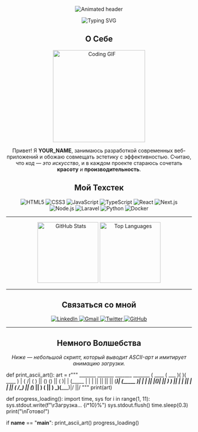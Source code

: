 <!-- ========================================================= -->
<!--                    1. Интерактивная Шапка                -->
<!-- ========================================================= -->

<p align="center">
  <!-- Можно играться с параметрами (type, color, height и др.), 
       чтобы изменить внешний вид шапки. Документация: 
       https://github.com/kyechan99/capsule-render#how-to-use -->
  <img 
    src="https://capsule-render.vercel.app/api?type=waving&color=gradient&height=250&section=header&text=Hello,%20I'm%20YOUR_NAME!&fontSize=45&fontColor=ffffff&fontAlign=50&fontAlignY=40&animation=twinkling" 
    alt="Animated header" 
  />
</p>

<!-- ========================================================= -->
<!--                   2. Анимация Текста (Typing)            -->
<!-- ========================================================= -->

<p align="center">
  <!-- Репозиторий: https://github.com/DenverCoder1/readme-typing-svg 
       Вы можете менять speed, pause, background и многое другое -->
  <img 
    src="https://readme-typing-svg.herokuapp.com?font=Fira+Code&weight=600&size=25&duration=4000&pause=1000&color=FFFFFF&background=00000000&center=true&vCenter=true&width=700&lines=Full-Stack+Developer;Code+is+Art;Tech+Innovator;Welcome+to+my+GitHub!"
    alt="Typing SVG" 
  />
</p>

<!-- ========================================================= -->
<!--                       3. О Себе (About Me)               -->
<!-- ========================================================= -->

<h2 align="center">О Себе</h2>

<p align="center">
  <img 
    src="https://media.giphy.com/media/3o7aD2saalBwwftBIY/giphy.gif" 
    alt="Coding GIF" 
    width="250"
  />
</p>

<p align="center">
  Привет! Я <strong>YOUR_NAME</strong>, занимаюсь разработкой современных 
  веб-приложений и обожаю совмещать эстетику с эффективностью. 
  Считаю, что <em>код — это искусство</em>, и в каждом проекте 
  стараюсь сочетать <strong>красоту</strong> и <strong>производительность</strong>.
</p>

<!-- ========================================================= -->
<!--                    4. Технологии (Tech Stack)            -->
<!-- ========================================================= -->

<h2 align="center">Мой Техстек</h2>

<p align="center">
  <!-- Можете добавлять или убирать иконки по желанию. 
       Все стили берутся с https://shields.io/ -->
  <img src="https://img.shields.io/badge/-HTML5-E34F26?style=for-the-badge&logo=html5&logoColor=white" alt="HTML5"/>
  <img src="https://img.shields.io/badge/-CSS3-1572B6?style=for-the-badge&logo=css3" alt="CSS3"/>
  <img src="https://img.shields.io/badge/-JavaScript-F7DF1E?style=for-the-badge&logo=javascript&logoColor=black" alt="JavaScript"/>
  <img src="https://img.shields.io/badge/-TypeScript-3178c6?style=for-the-badge&logo=typescript&logoColor=white" alt="TypeScript"/>
  <img src="https://img.shields.io/badge/-React-61dafb?style=for-the-badge&logo=react&logoColor=black" alt="React"/>
  <img src="https://img.shields.io/badge/-Next.js-000000?style=for-the-badge&logo=next.js&logoColor=white" alt="Next.js"/>
  <br/>
  <img src="https://img.shields.io/badge/-Node.js-339933?style=for-the-badge&logo=node.js&logoColor=white" alt="Node.js"/>
  <img src="https://img.shields.io/badge/-Laravel-FF2D20?style=for-the-badge&logo=laravel&logoColor=white" alt="Laravel"/>
  <img src="https://img.shields.io/badge/-Python-3776ab?style=for-the-badge&logo=python&logoColor=white" alt="Python"/>
  <img src="https://img.shields.io/badge/-Docker-2496ED?style=for-the-badge&logo=docker&logoColor=white" alt="Docker"/>
</p>

---

<!-- ========================================================= -->
<!--               Дополнительно: Гитхаб-Статистика           -->
<!--    (Опционально: можете убрать или оставить раздел)       -->
<!-- ========================================================= -->

<p align="center">
  <img 
    src="https://github-readme-stats.vercel.app/api?username=YOUR_GITHUB_USERNAME&show_icons=true&theme=tokyonight"
    alt="GitHub Stats" 
    height="165"
  />
  <img 
    src="https://github-readme-stats.vercel.app/api/top-langs/?username=YOUR_GITHUB_USERNAME&layout=compact&theme=tokyonight"
    alt="Top Languages" 
    height="165"
  />
</p>

---

<!-- ========================================================= -->
<!--          8. Социальные сети (Connect With Me)            -->
<!-- ========================================================= -->

<h2 align="center">Связаться со мной</h2>

<p align="center">
  <!-- Замените ссылки на свои профили -->
  <a href="https://www.linkedin.com/in/YOUR_LINKEDIN_PROFILE" target="_blank">
    <img src="https://img.shields.io/badge/-LinkedIn-0A66C2?style=for-the-badge&logo=linkedin&logoColor=white" alt="LinkedIn"/>
  </a>
  <a href="mailto:YOUR_EMAIL@example.com" target="_blank">
    <img src="https://img.shields.io/badge/-Gmail-D14836?style=for-the-badge&logo=gmail&logoColor=white" alt="Gmail"/>
  </a>
  <a href="https://twitter.com/YOUR_TWITTER_HANDLE" target="_blank">
    <img src="https://img.shields.io/badge/-Twitter-1DA1F2?style=for-the-badge&logo=twitter&logoColor=white" alt="Twitter"/>
  </a>
  <a href="https://github.com/YOUR_GITHUB_USERNAME" target="_blank">
    <img src="https://img.shields.io/badge/-GitHub-181717?style=for-the-badge&logo=github" alt="GitHub"/>
  </a>
</p>

---

<!-- ========================================================= -->
<!--          9. Анимации и визуальные эффекты (Пример)       -->
<!-- ========================================================= -->

<h2 align="center">Немного Волшебства</h2>

<p align="center"><i>Ниже — небольшой скрипт, который выводит ASCII-арт и имитирует анимацию загрузки.</i></p>


def print_ascii_art():
    art = r"""
     _______  _______  _______  _______ 
    (  ____ \(  ___  )(       )(  ____ )
    | (    \/| (   ) || () () || (    )|
    | (_____ | |   | || || || || (____)|
    (_____  )| |   | || |(_)| ||  _____)
          ) || |   | || |   | || (
    /\____) || (___) || )   ( || )
    \_______)(_______)|/     \||/
    """
    print(art)

def progress_loading():
    import time, sys
    for i in range(1, 11):
        sys.stdout.write(f"\rЗагрузка... {i*10}%")
        sys.stdout.flush()
        time.sleep(0.3)
    print("\nГотово!")

if __name__ == "__main__":
    print_ascii_art()
    progress_loading()
